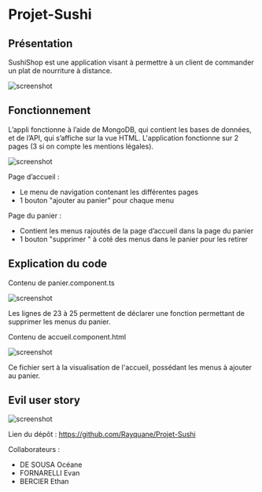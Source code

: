 # Projet-Sushi

## Présentation
SushiShop est une application visant à permettre à un client de commander un plat de nourriture à distance.

![screenshot](https://user-images.githubusercontent.com/78152375/145978823-aac7d44e-eec8-4d3f-aa8f-e3ae9f0435bc.png)

## Fonctionnement
L’appli fonctionne à l’aide de MongoDB, qui contient les bases de données, et de l’API, qui s’affiche sur la vue HTML. 
L'application fonctionne sur 2 pages (3 si on compte les mentions légales).

![screenshot](https://user-images.githubusercontent.com/78152375/145639775-a81ec115-d56f-47c5-a40a-49950525e735.png)

Page d’accueil :
- Le menu de navigation contenant les différentes pages
- 1 bouton "ajouter au panier" pour chaque menu

Page du panier :
- Contient les menus rajoutés de la page d’accueil dans la page du panier
- 1 bouton "supprimer " à coté des menus dans le panier pour les retirer


## Explication du code

Contenu de panier.component.ts

![screenshot](https://user-images.githubusercontent.com/78152375/154743338-427318a4-6654-4554-ba08-eb0198fa0984.PNG)

Les lignes de 23 à 25 permettent de déclarer une fonction permettant de supprimer les menus du panier.

Contenu de accueil.component.html

![screenshot](https://user-images.githubusercontent.com/78152375/154757252-d4848ba1-ef93-4c40-baf2-1ecb525e9c7a.PNG)

Ce fichier sert à la visualisation de l'accueil, possédant les menus à ajouter au panier.

## Evil user story

![screenshot](https://user-images.githubusercontent.com/78152375/154741054-536cfdf5-573c-4ae9-a30a-1306abaa90dd.PNG)



Lien du dépôt : https://github.com/Rayquane/Projet-Sushi

Collaborateurs :
- DE SOUSA Océane
- FORNARELLI Evan
- BERCIER Ethan
